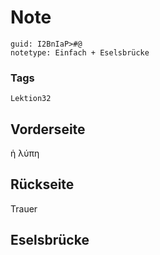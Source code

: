 # Note
```
guid: I2BnIaP>#@
notetype: Einfach + Eselsbrücke
```

### Tags
```
Lektion32
```

## Vorderseite
ἡ λύπη

## Rückseite
Trauer

## Eselsbrücke


